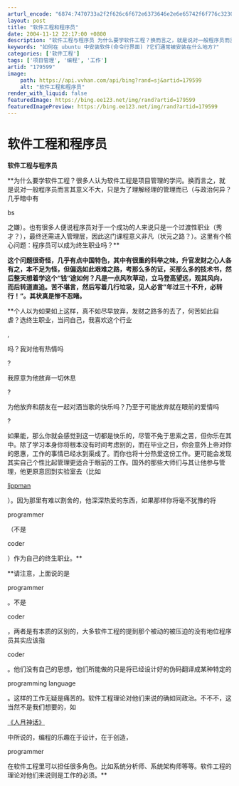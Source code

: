 ```yaml
---
arturl_encode: "6874:7470733a2f2f626c6f672e6373646e2e6e65742f6f776c3230:30382f61727469636c652f64657461696c732f313739353939"
layout: post
title: "软件工程和程序员"
date: 2004-11-12 22:17:00 +0800
description: "软件工程与程序员 为什么要学软件工程？换而言之，就是说对一般程序员而言其意义不大，只"
keywords: "如何在 ubuntu 中安装软件(命令行界面) ?它们通常被安装在什么地方?"
categories: ['软件工程']
tags: ['项目管理', '编程', '工作']
artid: "179599"
image:
    path: https://api.vvhan.com/api/bing?rand=sj&artid=179599
    alt: "软件工程和程序员"
render_with_liquid: false
featuredImage: https://bing.ee123.net/img/rand?artid=179599
featuredImagePreview: https://bing.ee123.net/img/rand?artid=179599
---
```


# 软件工程和程序员

**软件工程与程序员**

**为什么要学软件工程？很多人认为软件工程是项目管理的学问。换而言之，就是说对一般程序员而言其意义不大，只是为了理解经理的管理而已（与政治何异？几乎暗中有

bs

之嫌）。也有很多人便说程序员对于一个成功的人来说只是一个过渡性职业（秀才？），最终还需进入管理层，因此这门课程意义非凡（状元之路？）。这里有个核心问题：程序员可以成为终生职业吗？**

**这个问题很奇怪，几乎有点中国特色，其中有很重的科举之味，升官发财之心人各有之，本不足为怪，但偏选如此艰难之路，考那么多的证，买那么多的技术书，然后整天想着学这个“钱“途如何？凡是一点风吹草动，立马登高望远，观其风向，而后转道直追。苦不堪言，然后写着几行垃圾，见人必言”年过三十不升，必转行！“。其状真是惨不忍睹。**

**个人以为如果如上这样，真不如尽早放弃，发财之路多的去了，何苦如此自虐？选终生职业，当问自己，我喜欢这个行业

,

吗？我对他有热情吗

?

我原意为他放弃一切休息

?

为他放弃和朋友在一起对酒当歌的快乐吗？乃至于可能放弃就在眼前的爱情吗

?

如果能，那么你就会感觉到这一切都是快乐的，尽管不免于思索之苦，但你乐在其中。除了学习本身你将根本没有时间考虑别的，而在毕业之日，你会意外上帝对你的恩惠，工作的事情已经水到渠成了。而你也将十分热爱这份工作。更可能会发现其实自己个性比起管理更适合于眼前的工作。国外的那些大师们与其让他参与管理，他更原意回到实验室去（比如

[lippman](http://www.china-pub.com/computers/common/info.asp?id=5926)

）。因为那里有难以割舍的，他深深热爱的东西，如果那样你将毫不犹豫的将

programmer

（不是

coder

）作为自己的终生职业。**

**请注意，上面说的是

programmer

。不是

coder

，两者是有本质的区别的，大多软件工程的提到那个被动的被压迫的没有地位程序员其实应该指

coder

。他们没有自己的思想，他们所能做的只是将已经设计好的伪码翻译成某种特定的

programming language

。这样的工作无疑是痛苦的。软件工程理论对他们来说的确如同政治。不不不，这当然不是我们想要的，如

[《人月神话》](http://www.china-pub.com/computers/common/info.asp?id=7209)

中所说的，编程的乐趣在于设计，在于创造，

programmer

在软件工程里可以担任很多角色。比如系统分析师、系统架构师等等。软件工程的理论对他们来说则是工作的必须。**
